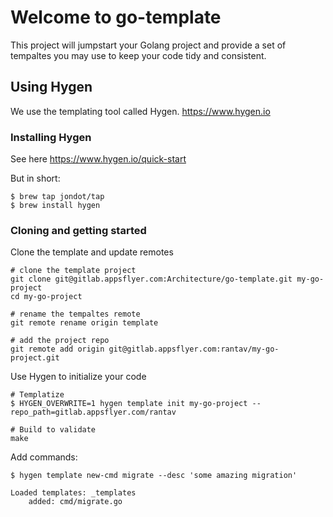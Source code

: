 # Welcome to go-template

This project will jumpstart your Golang project and provide a set of tempaltes you may use to keep your code tidy and
consistent.

## Using Hygen
We use the templating tool called Hygen. https://www.hygen.io

### Installing Hygen
See here https://www.hygen.io/quick-start

But in short:

```
$ brew tap jondot/tap
$ brew install hygen
```

### Cloning and getting started

Clone the template and update remotes

    # clone the template project
    git clone git@gitlab.appsflyer.com:Architecture/go-template.git my-go-project
    cd my-go-project

    # rename the tempaltes remote
    git remote rename origin template

    # add the project repo
    git remote add origin git@gitlab.appsflyer.com:rantav/my-go-project.git

Use Hygen to initialize your code

    # Templatize
    $ HYGEN_OVERWRITE=1 hygen template init my-go-project --repo_path=gitlab.appsflyer.com/rantav

    # Build to validate
    make


Add commands:

    $ hygen template new-cmd migrate --desc 'some amazing migration'

    Loaded templates: _templates
        added: cmd/migrate.go
